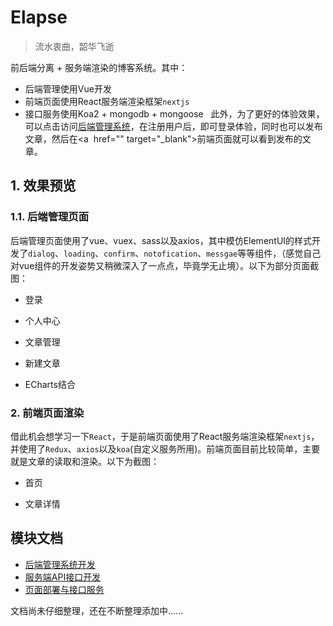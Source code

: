 # Elapse
> 流水衷曲，韶华飞逝

前后端分离 + 服务端渲染的博客系统。其中：
  - 后端管理使用Vue开发
  - 前端页面使用React服务端渲染框架`nextjs`
  - 接口服务使用Koa2 + mongodb + mongoose
  
此外，为了更好的体验效果，可以点击访问<a href="" target="_blank">后端管理系统</a>，在注册用户后，即可登录体验，同时也可以发布文章，然后在<a  href="" target="_blank">前端页面</a>就可以看到发布的文章。

## 1. 效果预览
### 1.1. 后端管理页面
后端管理页面使用了vue、vuex、sass以及axios，其中模仿ElementUI的样式开发了`dialog`、`loading`、`confirm`、`notofication`、`messgae`等等组件，（感觉自己对vue组件的开发姿势又稍微深入了一点点，毕竟学无止境）。以下为部分页面截图：

  - 登录
  ![]()

  - 个人中心
  ![]()

  - 文章管理
  ![]()

  - 新建文章
  ![]()

  - ECharts结合
  ![]()
  
### 2. 前端页面渲染
借此机会想学习一下`React`，于是前端页面使用了React服务端渲染框架`nextjs`，并使用了`Redux`、`axios`以及`koa`(自定义服务所用)。前端页面目前比较简单，主要就是文章的读取和渲染。以下为截图：

  - 首页
  ![]()

  - 文章详情
  ![]()


## 模块文档
- [后端管理系统开发](https://github.com/mvpzx/elapse/tree/master/be)
- [服务端API接口开发](https://github.com/mvpzx/elapse/tree/master/server)
- [页面部署与接口服务](https://github.com/mvpzx/elapse/tree/master/server/docs/页面部署与接口服务.md)

文档尚未仔细整理，还在不断整理添加中......
